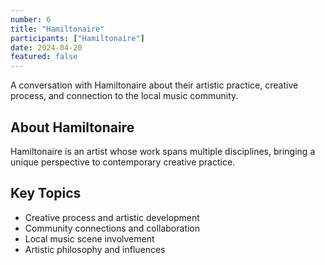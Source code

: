 ```yaml
---
number: 6
title: "Hamiltonaire"
participants: ["Hamiltonaire"]
date: 2024-04-20
featured: false
---
```


A conversation with Hamiltonaire about their artistic practice, creative process, and connection to the local music community.

## About Hamiltonaire

Hamiltonaire is an artist whose work spans multiple disciplines, bringing a unique perspective to contemporary creative practice.

## Key Topics

- Creative process and artistic development
- Community connections and collaboration
- Local music scene involvement
- Artistic philosophy and influences